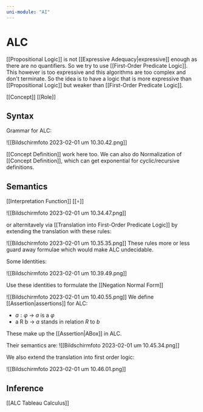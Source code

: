 ```yaml
---
uni-module: "AI"
---
```


# ALC

[[Propositional Logic]] is not [[Expressive Adequacy|expressive]] enough as there are no quantifiers. So we try to use [[First-Order Predicate Logic]]. This however is too expressive and this algorithms are too complex and don't terminate.
So the idea is to have a logic that is more expressive than [[Propositional Logic]] but weaker than [[First-Order Predicate Logic]].

[[Concept]]
[[Role]]

## Syntax

Grammar for ALC:

![[Bildschirm­foto 2023-02-01 um 10.30.42.png]]

[[Concept Definition]] work here too.
We can also do Normalization of [[Concept Definition]], which can get exponential for cyclic/recursive definitions.

## Semantics

[[Interpretation Function]] $[[\circ]]$

![[Bildschirm­foto 2023-02-01 um 10.34.47.png]]

or alternitavely via [[Translation into First-Order Predicate Logic]] by extending the translation with these rules:

![[Bildschirm­foto 2023-02-01 um 10.35.35.png]]
These rules more or less guard away formulae which would make ALC undecidable.

Some Identities:

![[Bildschirm­foto 2023-02-01 um 10.39.49.png]]

Use these identities to formulate the [[Negation Normal Form]]

![[Bildschirm­foto 2023-02-01 um 10.40.55.png]]
We define [[Assertion|assertions]] for ALC:

- $a:\varphi$ → $a$ is a $\varphi$
- $\text{a R b}$ → $a$ stands in relation $R$ to $b$

These make up the [[Assertion|ABox]] in ALC.

Their semantics are:
![[Bildschirm­foto 2023-02-01 um 10.45.34.png]]

We also extend the translation into first order logic:

![[Bildschirm­foto 2023-02-01 um 10.46.01.png]]
## Inference 

[[ALC Tableau Calculus]]
